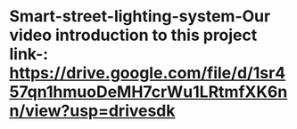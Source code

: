 # Smart-street-lighting-system-Our video introduction to this project link-: https://drive.google.com/file/d/1sr457qn1hmuoDeMH7crWu1LRtmfXK6nn/view?usp=drivesdk
